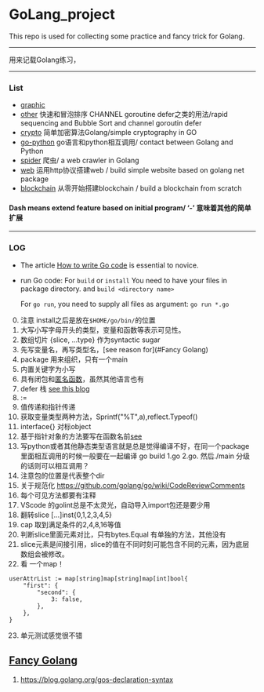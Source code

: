 # GoLang_project

This repo is used for collecting some practice and fancy trick for Golang.

---
用来记载Golang练习，



---

### List

+ [graphic](https://github.com/dyllanwli/GoLang_project/tree/master/graphic)
+ [other](https://github.com/dyllanwli/GoLang_project/tree/master/other) 快速和冒泡排序 CHANNEL goroutine defer之类的用法/rapid sequencing and Bubble Sort and channel goroutin defer
+ [crypto](https://github.com/dyllanwli/GoLang_project/tree/master/crypto) 简单加密算法Golang/simple cryptography in GO
+ [go-python](https://github.com/dyllanwli/GoLang_project/tree/master/go-python) go语言和python相互调用/ contact between Golang and Python
+ [spider](https://github.com/dyllanwli/GoLang_project/tree/master/spider) 爬虫/ a web crawler in Golang
+ [web](https://github.com/dyllanwli/GoLang_project/tree/master/web) 运用http协议搭建web / build simple website based on golang net package
+ [blockchain](https://github.com/dyllanwli/GoLang_project/tree/master/blockchain) 从零开始搭建blockchain / build a blockchain from scratch

#### Dash means extend feature based on initial program/ ‘-’ 意味着其他的简单扩展



---


### LOG
+  The article [How to write Go code](https://golang.org/doc/code.html) is essential to novice.
+  run Go code:
    For `build` or `install` You need to have your files in package directory. and `build <directory name>`
    
    For `go run`, you need to supply all files as argument:
    `go run *.go`

0. 注意 install之后是放在`$HOME/go/bin/`的位置
1. 大写小写字母开头的类型，变量和函数等表示可见性。
2. 数组切片 {slice, ...type} 作为syntactic sugar
3. 先写变量名，再写类型名，[see reason for](#Fancy Golang)
4. package 用来组织，只有一个main
5. 内置关键字为小写
6. 具有闭包和[匿名函数](http://books.studygolang.com/gopl-zh/ch5/ch5-06.html)，虽然其他语言也有
7. defer 栈 [see this blog](https://chinazt.cc/2017/06/30/deferde-shi-yong-gui-ze/)
8. :=
9. 值传递和指针传递
10. 获取变量类型两种方法，Sprintf("%T",a),reflect.Typeof()
11. interface{} 对标object
12. 基于指针对象的方法要写在函数名前[see](http://books.studygolang.com/gopl-zh/ch6/ch6-02.html)
13. 写python或者其他静态类型语言就是总是觉得编译不好，在同一个package里面相互调用的时候一般要在一起编译 go build 1.go 2.go. 然后./main 分级的话则可以相互调用？ 
14. 注意包的位置是代表整个dir
15. 关于规范化 https://github.com/golang/go/wiki/CodeReviewComments 
16. 每个可见方法都要有注释
17. VScode 的golint总是不太灵光，自动导入import包还是要少用
18. 翻转slice [...]inst{0,1,2,3,4,5}
19. cap 取到满足条件的2,4,8,16等值
20. 判断slice里面元素对比，只有bytes.Equal 有单独的方法，其他没有
21. slice元素是间接引用，slice的值在不同时刻可能包含不同的元素，因为底层数组会被修改。
22. 看 一个map！
```
userAttrList := map[string]map[string]map[int]bool{
    "first": {
        "second": {
            3: false,
        },
    },
}
```
23. 单元测试感觉很不错





## [Fancy Golang](#FancyGolang)
1. https://blog.golang.org/gos-declaration-syntax
